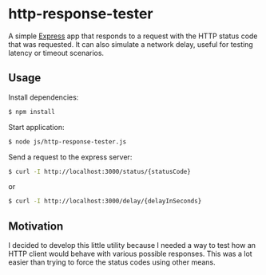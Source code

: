 # http-response-tester

A simple <a href="http://expressjs.com/" title="Express" target="_blank">Express</a> app that responds to a request with the HTTP status code that was requested. It can also simulate a network delay, useful for testing latency or timeout scenarios.

## Usage
Install dependencies:

```bash
$ npm install
```
    
Start application:

```bash
$ node js/http-response-tester.js
```
    
Send a request to the express server:

```bash
$ curl -I http://localhost:3000/status/{statusCode}
```

or

```bash
$ curl -I http://localhost:3000/delay/{delayInSeconds}
```
## Motivation
I decided to develop this little utility because I needed a way to test how an HTTP client would behave with various 
possible responses. This was a lot easier than trying to force the status codes using other means.